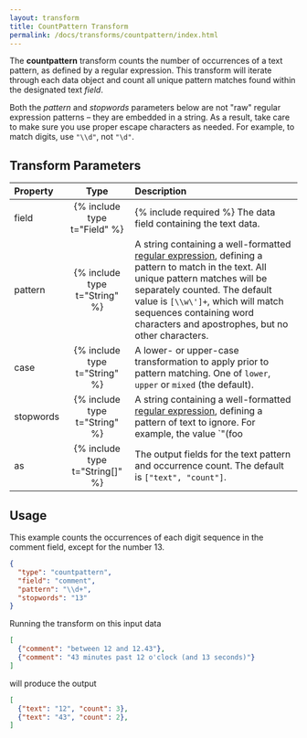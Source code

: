```yaml
---
layout: transform
title: CountPattern Transform
permalink: /docs/transforms/countpattern/index.html
---
```


The **countpattern** transform counts the number of occurrences of a text pattern, as defined by a regular expression. This transform will iterate through each data object and count all unique pattern matches found within the designated text _field_.

Both the _pattern_ and _stopwords_ parameters below are not "raw" regular expression patterns – they are embedded in a string. As a result, take care to make sure you use proper escape characters as needed. For example, to match digits, use `"\\d"`, not `"\d"`.

## Transform Parameters

| Property            | Type                            | Description   |
| :------------------ | :-----------------------------: | :------------ |
| field               | {% include type t="Field" %}    | {% include required %} The data field containing the text data.|
| pattern             | {% include type t="String" %}   | A string containing a well-formatted [regular expression](https://developer.mozilla.org/en-US/docs/Web/JavaScript/Guide/Regular_Expressions), defining a pattern to match in the text. All unique pattern matches will be separately counted. The default value is `[\\w\']+`, which will match sequences containing word characters and apostrophes, but no other characters.|
| case                | {% include type t="String" %}   | A lower- or upper-case transformation to apply prior to pattern matching. One of `lower`, `upper` or `mixed` (the default).|
| stopwords           | {% include type t="String" %}   | A string containing a well-formatted [regular expression](https://developer.mozilla.org/en-US/docs/Web/JavaScript/Guide/Regular_Expressions), defining a pattern of text to ignore. For example, the value `"(foo|bar|baz)"` will treat the words `"foo"`, `"bar"` and `"baz"` as stopwords that should be ignored. The default value is the empty string (`""`), indicating no stop words.|
| as                  | {% include type t="String[]" %} | The output fields for the text pattern and occurrence count. The default is `["text", "count"]`.|

## Usage

This example counts the occurrences of each digit sequence in the comment field, except for the number 13.

```json
{
  "type": "countpattern",
  "field": "comment",
  "pattern": "\\d+",
  "stopwords": "13"
}
```

Running the transform on this input data

```json
[
  {"comment": "between 12 and 12.43"},
  {"comment": "43 minutes past 12 o'clock (and 13 seconds)"}
]
```

will produce the output

```json
[
  {"text": "12", "count": 3},
  {"text": "43", "count": 2},
]
```
